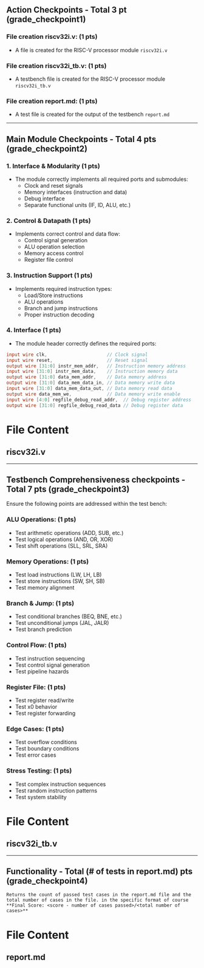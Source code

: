 ## Action Checkpoints - Total 3 pt (grade_checkpoint1)

### File creation riscv32i.v: (1 pts)
   - A file is created for the RISC-V processor module `riscv32i.v`

### File creation riscv32i_tb.v: (1 pts)
   - A testbench file is created for the RISC-V processor module `riscv32i_tb.v`

### File creation report.md: (1 pts)
   - A test file is created for the output of the testbench `report.md`

---

## Main Module Checkpoints - Total 4 pts (grade_checkpoint2)

### 1. Interface & Modularity (1 pts)
   - The module correctly implements all required ports and submodules:
     - Clock and reset signals
     - Memory interfaces (instruction and data)
     - Debug interface
     - Separate functional units (IF, ID, ALU, etc.)

### 2. Control & Datapath (1 pts)
   - Implements correct control and data flow:
     - Control signal generation
     - ALU operation selection
     - Memory access control
     - Register file control

### 3. Instruction Support (1 pts)
   - Implements required instruction types:
     - Load/Store instructions
     - ALU operations
     - Branch and jump instructions
     - Proper instruction decoding

### 4. Interface (1 pts)
   - The module header correctly defines the required ports:
   ```verilog
   input wire clk,                      // Clock signal
   input wire reset,                    // Reset signal
   output wire [31:0] instr_mem_addr,   // Instruction memory address
   input wire [31:0] instr_mem_data,    // Instruction memory data
   output wire [31:0] data_mem_addr,    // Data memory address
   output wire [31:0] data_mem_data_in, // Data memory write data
   input wire [31:0] data_mem_data_out, // Data memory read data
   output wire data_mem_we,             // Data memory write enable
   input wire [4:0] regfile_debug_read_addr,  // Debug register address
   output wire [31:0] regfile_debug_read_data // Debug register data
   ```

# File Content

## riscv32i.v

---

## Testbench Comprehensiveness checkpoints - Total 7 pts (grade_checkpoint3)

Ensure the following points are addressed within the test bench:

### ALU Operations: (1 pts)
   - Test arithmetic operations (ADD, SUB, etc.)
   - Test logical operations (AND, OR, XOR)
   - Test shift operations (SLL, SRL, SRA)

### Memory Operations: (1 pts)
   - Test load instructions (LW, LH, LB)
   - Test store instructions (SW, SH, SB)
   - Test memory alignment

### Branch & Jump: (1 pts)
   - Test conditional branches (BEQ, BNE, etc.)
   - Test unconditional jumps (JAL, JALR)
   - Test branch prediction

### Control Flow: (1 pts)
   - Test instruction sequencing
   - Test control signal generation
   - Test pipeline hazards

### Register File: (1 pts)
   - Test register read/write
   - Test x0 behavior
   - Test register forwarding

### Edge Cases: (1 pts)
   - Test overflow conditions
   - Test boundary conditions
   - Test error cases

### Stress Testing: (1 pts)
   - Test complex instruction sequences
   - Test random instruction patterns
   - Test system stability

# File Content

## riscv32i_tb.v

---

## Functionality - Total (# of tests in report.md) pts (grade_checkpoint4)
    Returns the count of passed test cases in the report.md file and the total number of cases in the file. in the specific format of course **Final Score: <score - number of cases passed>/<total number of cases>**

# File Content

## report.md